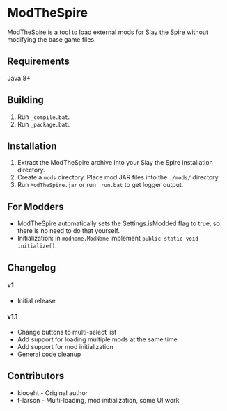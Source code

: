 # ModTheSpire #
ModTheSpire is a tool to load external mods for Slay the Spire without modifying the base game files.

## Requirements ##
Java 8+

## Building ##
1. Run `_compile.bat`.
2. Run `_package.bat`.

## Installation ##
1. Extract the ModTheSpire archive into your Slay the Spire installation directory.
2. Create a `mods` directory. Place mod JAR files into the `./mods/` directory.
3. Run `ModTheSpire.jar` or run `_run.bat` to get logger output.

## For Modders ##
* ModTheSpire automatically sets the Settings.isModded flag to true, so there is no need to do that yourself.
* Initialization: in `modname.ModName` implement `public static void initialize()`.

## Changelog ##
#### v1 ####
* Initial release

#### v1.1 ####
* Change buttons to multi-select list
* Add support for loading multiple mods at the same time
* Add support for mod initialization
* General code cleanup

## Contributors ##
* kiooeht - Original author
* t-larson - Multi-loading, mod initialization, some UI work